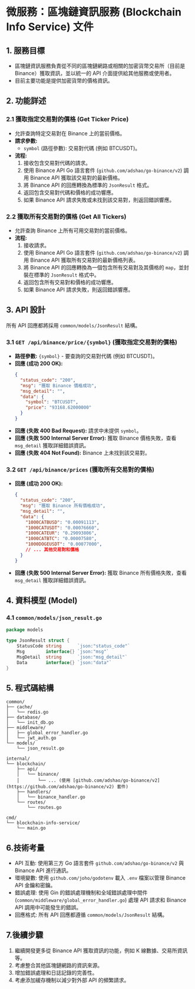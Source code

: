# 微服務：區塊鏈資訊服務 (Blockchain Info Service) 文件

## 1. 服務目標

* 區塊鏈資訊服務負責從不同的區塊鏈網路或相關的加密貨幣交易所（目前是 Binance）獲取資訊，並以統一的 API 介面提供給其他服務或使用者。
* 目前主要功能是提供加密貨幣的價格資訊。

## 2. 功能詳述

### 2.1 獲取指定交易對的價格 (Get Ticker Price)

* 允許查詢特定交易對在 Binance 上的當前價格。
* **請求參數:**
    * `symbol` (路徑參數): 交易對代碼 (例如 BTCUSDT)。
* **流程:**
    1. 接收包含交易對代碼的請求。
    2. 使用 Binance API Go 語言套件 (`github.com/adshao/go-binance/v2`) 調用 Binance API 獲取該交易對的最新價格。
    3. 將 Binance API 的回應轉換為標準的 `JsonResult` 格式。
    4. 返回包含交易對代碼和價格的成功響應。
    5. 如果 Binance API 請求失敗或未找到該交易對，則返回錯誤響應。

### 2.2 獲取所有交易對的價格 (Get All Tickers)

* 允許查詢 Binance 上所有可用交易對的當前價格。
* **流程:**
    1. 接收請求。
    2. 使用 Binance API Go 語言套件 (`github.com/adshao/go-binance/v2`) 調用 Binance API 獲取所有交易對的最新價格列表。
    3. 將 Binance API 的回應轉換為一個包含所有交易對及其價格的 `map`，並封裝在標準的 `JsonResult` 格式中。
    4. 返回包含所有交易對和價格的成功響應。
    5. 如果 Binance API 請求失敗，則返回錯誤響應。

## 3. API 設計

所有 API 回應都將採用 `common/models/JsonResult` 結構。

### 3.1 `GET /api/binance/price/{symbol}` (獲取指定交易對的價格)

* **路徑參數:** `{symbol}` - 要查詢的交易對代碼 (例如 BTCUSDT)。
* **回應 (成功 200 OK):**
    ```json
    {
      "status_code": "200",
      "msg": "獲取 Binance 價格成功",
      "msg_detail": "",
      "data": {
        "symbol": "BTCUSDT",
        "price": "93168.62000000"
      }
    }
    ```
* **回應 (失敗 400 Bad Request):** 請求中未提供 `symbol`。
* **回應 (失敗 500 Internal Server Error):** 獲取 Binance 價格失敗，查看 `msg_detail` 獲取詳細錯誤資訊。
* **回應 (失敗 404 Not Found):** Binance 上未找到該交易對。

### 3.2 `GET /api/binance/prices` (獲取所有交易對的價格)

* **回應 (成功 200 OK):**
    ```json
    {
      "status_code": "200",
      "msg": "獲取 Binance 所有價格成功",
      "msg_detail": "",
      "data": {
        "1000CATBUSD": "0.00091113",
        "1000CATUSDT": "0.00076660",
        "1000CATEUR": "0.29093806",
        "1000CATBTC": "0.00007580",
        "1000DOGEUSDT": "0.00077000",
        // ... 其他交易對和價格
      }
    }
    ```
* **回應 (失敗 500 Internal Server Error):** 獲取 Binance 所有價格失敗，查看 `msg_detail` 獲取詳細錯誤資訊。

## 4. 資料模型 (Model)

### 4.1 `common/models/json_result.go`

```go
package models

type JsonResult struct {
    StatusCode string      `json:"status_code"`
    Msg        interface{} `json:"msg"`
    MsgDetail  string      `json:"msg_detail"`
    Data       interface{} `json:"data"`
}
```

## 5. 程式碼結構

```
common/
├── cache/
│   └── redis.go
├── database/
│   └── init_db.go
├── middleware/
│   ├── global_error_handler.go
│   └── jwt_auth.go
└── models/
    └── json_result.go

internal/
└── blockchain/
    ├── api/
    │   └── binance/
    │       └── ... (使用 [github.com/adshao/go-binance/v2](https://github.com/adshao/go-binance/v2) 套件)
    ├── handlers/
    │   └── binance_handler.go
    └── routes/
        └── routes.go

cmd/
└── blockchain-info-service/
    └── main.go
```

## 6.技術考量

* API 互動: 使用第三方 Go 語言套件 `github.com/adshao/go-binance/v2` 與 Binance API 進行通訊。
* 環境變數: 使用 `github.com/joho/godotenv` 載入 `.env` 檔案以管理 Binance API 金鑰和密鑰。
* 錯誤處理: 使用 Gin 的錯誤處理機制和全域錯誤處理中間件 (`common/middleware/global_error_handler.go`) 處理 API 請求和 Binance API 調用中可能發生的錯誤。
* 回應格式: 所有 API 回應都遵循 `common/models/JsonResult` 結構。

## 7.後續步驟

1. 繼續開發更多從 Binance API 獲取資訊的功能，例如 K 線數據、交易所資訊等。
2. 考慮整合其他區塊鏈網路的資訊來源。
3. 增加錯誤處理和日誌記錄的完善性。
4. 考慮添加緩存機制以減少對外部 API 的頻繁請求。
